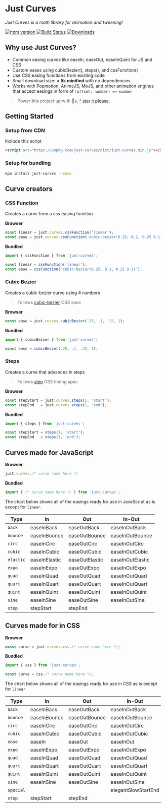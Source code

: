 # Just Curves

*Just Curves is a math library for animation and tweening!*

[![npm version](https://badge.fury.io/js/just-curves.svg)](https://badge.fury.io/js/just-curves)
[![Build Status](https://travis-ci.org/just-animate/just-curves.svg?branch=master)](https://travis-ci.org/just-animate/just-curves)
[![Downloads](https://img.shields.io/npm/dm/just-curves.svg)](https://www.npmjs.com/package/just-curves)

## Why use Just Curves?

- Common easing curves like easeIn, easeOut, easeInQuint for JS and CSS
- Custom eases using cubicBezier(), steps(), and cssFunction()
- Use CSS easing functions from existing code
- Small download size: __< 5k minified__  with no dependencies
- Works with Popmotion, AnimeJS, MoJS, and other animation engines that accept easings in form of ```(offset: number) => number```

> Power this project up with 🌟s,  [^ star it please](https://github.com/just-animate/just-curves/stargazers).

## Getting Started

### Setup from CDN
Include this script
```html
<script src="https://unpkg.com/just-curves/dist/just-curves.min.js"></script>
```

### Setup for bundling

```bash
npm install just-curves --save
```

## Curve creators

### CSS Function
Creates a curve from a css easing function

**Browser**
```ts
const linear = just.curves.cssFunction('linear');
const ease = just.curves.cssFunction('cubic-bezier(0.25, 0.1, 0.25 0.1)');
```

**Bundled**
```ts
import { cssFunction } from 'just-curves';

const linear = cssFunction('linear');
const ease = cssFunction('cubic-bezier(0.25, 0.1, 0.25 0.1)');
```

### Cubic Bezier
Creates a cubic-bezier curve using 4 numbers

> Follows [cubic-bezier](https://drafts.csswg.org/css-timing/#cubic-bezier-timing-functions) CSS spec

**Browser**
```ts
const ease = just.curves.cubicBezier(.25, .1, .25, 1);
```

**Bundled**
```ts
import { cubicBezier } from 'just-curves';

const ease = cubicBezier(.25, .1, .25, 1);
```

### Steps
Creates a curve that advances in steps

> Follows [step](https://drafts.csswg.org/css-timing/#step-timing-functions) CSS timing spec

**Browser**
```ts
const stepStart = just.curves.steps(1, 'start');
const stepEnd   = just.curves.steps(1, 'end');
```

**Bundled**
```ts
import { steps } from 'just-curves';

const stepStart = steps(1, 'start');
const stepEnd   = steps(1, 'end');
```

## Curves made for JavaScript

**Browser**
```ts
just.curves./* curve name here */
```

**Bundled**
```ts
import { /* curve name here */ } from 'just-curves';
```
The chart below shows all of the easings ready for use in JavaScript as is except for `linear`.


Type | In | Out | In-Out
--- | --- | --- | ---
`back` | easeInBack | easeOutBack | easeInOutBack
`bounce` | easeInBounce | easeOutBounce | easeInOutBounce
`circ` | easeInCirc | easeOutCirc | easeInOutCirc
`cubic` | easeInCubic | easeOutCubic | easeInOutCubic
`elastic` | easeInElastic | easeOutElastic | easeInOutElastic
`expo` | easeInExpo | easeOutExpo | easeInOutExpo
`quad` | easeInQuad | easeOutQuad | easeInOutQuad
`quart` | easeInQuart | easeOutQuart | easeInOutQuart
`quint` | easeInQuint | easeOutQuint | easeInOutQuint
`sine` | easeInSine | easeOutSine | easeInOutSine
`step` | stepStart | stepEnd |


## Curves made for in CSS

**Browser**
```ts
const curve = just.curves.css./* curve name here */;
```

**Bundled**
```ts
import { css } from 'just-curves';

const curve = css./* curve name here */;
```

The chart below shows all of the easings ready for use in CSS as is except for `linear`.

Type | In | Out | In-Out
--- | --- | --- | ---
`back` | easeInBack | easeOutBack | easeInOutBack
`bounce` | easeInBounce | easeOutBounce | easeInOutBounce
`circ` | easeInCirc | easeOutCirc | easeInOutCirc
`cubic` | easeInCubic | easeOutCubic | easeInOutCubic
`ease` | easeIn | easeOut | easeInOut
`expo` | easeInExpo | easeOutExpo | easeInOutExpo
`quad` | easeInQuad | easeOutQuad | easeInOutQuad
`quart` | easeInQuart | easeOutQuart | easeInOutQuart
`quint` | easeInQuint | easeOutQuint | easeInOutQuint
`sine` | easeInSine | easeOutSine | easeInOutSine
`special` | | | elegantSlowStartEnd
`step` | stepStart | stepEnd |

